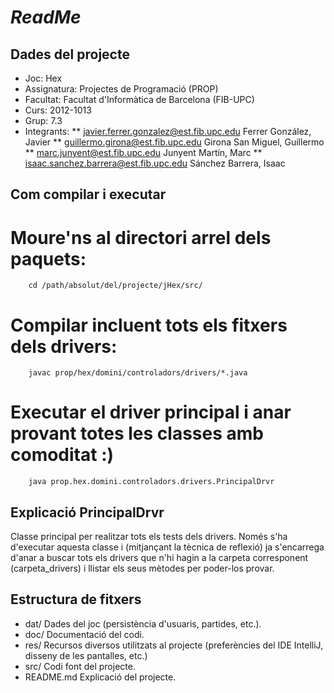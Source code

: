 *ReadMe*
================================

Dades del projecte
-------------------------

* Joc:			Hex
* Assignatura:	Projectes de Programació (PROP)
* Facultat: 	Facultat d'Informàtica de Barcelona (FIB-UPC)
* Curs:			2012-1013
* Grup: 		7.3
* Integrants:
** javier.ferrer.gonzalez@est.fib.upc.edu	Ferrer González, Javier
** guillermo.girona@est.fib.upc.edu 		Girona San Miguel, Guillermo
** marc.junyent@est.fib.upc.edu 			Junyent Martín, Marc
** isaac.sanchez.barrera@est.fib.upc.edu 	Sánchez Barrera, Isaac


Com compilar i executar
-------------------------

# Moure'ns al directori arrel dels paquets:
        cd /path/absolut/del/projecte/jHex/src/
# Compilar incluent tots els fitxers dels drivers:
        javac prop/hex/domini/controladors/drivers/*.java
# Executar el driver principal i anar provant totes les classes amb comoditat :)
        java prop.hex.domini.controladors.drivers.PrincipalDrvr

Explicació PrincipalDrvr
-------------------------

Classe principal per realitzar tots els tests dels drivers. 
Només s'ha d'executar aquesta classe i (mitjançant la tècnica de reflexió) ja s'encarrega d'anar a buscar tots els drivers que n'hi hagin a la carpeta corresponent (carpeta_drivers) i llistar els seus mètodes per poder-los provar.

Estructura de fitxers
-------------------------

* dat/		Dades del joc (persistència d'usuaris, partides, etc.).
* doc/		Documentació del codi.
* res/		Recursos diversos utilitzats al projecte (preferències del IDE IntelliJ, disseny de les pantalles, etc.)
* src/		Codi font del projecte.
* README.md	Explicació del projecte.